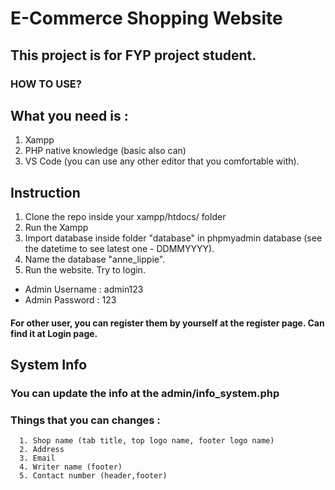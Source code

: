 # E-Commerce Shopping Website

## This project is for FYP project student.

### HOW TO USE?

## What you need is :

 1. Xampp
 2. PHP native knowledge (basic also can)
 2. VS Code (you can use any other editor that you comfortable with).

## Instruction

 1. Clone the repo inside your xampp/htdocs/ folder
 2. Run the Xampp
 3. Import database inside folder "database" in phpmyadmin database (see the datetime to see latest one - DDMMYYYY).
 4. Name the database "anne_lippie".
 5. Run the website. Try to login.

 * Admin Username : admin123
 * Admin Password : 123

#### For other user, you can register them by yourself at the register page. Can find it at Login page.

## System Info

 ### You can update the info at the admin/info_system.php
 ### Things that you can changes :
      1. Shop name (tab title, top logo name, footer logo name)
      2. Address
      3. Email
      4. Writer name (footer)
      5. Contact number (header,footer)


